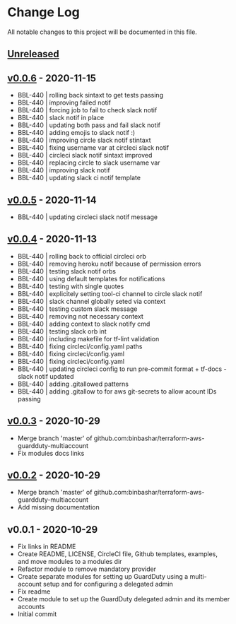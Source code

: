 # Change Log

All notable changes to this project will be documented in this file.

<a name="unreleased"></a>
## [Unreleased]



<a name="v0.0.6"></a>
## [v0.0.6] - 2020-11-15

- BBL-440 | rolling back sintaxt to get tests passing
- BBL-440 | improving failed notif
- BBL-440 | forcing job to fail to check slack notif
- BBL-440 | slack notif in place
- BBL-440 | updating both pass and fail slack notif
- BBL-440 | adding emojis to slack notif :)
- BBL-440 | improving circle slack notif stintaxt
- BBL-440 | fixing username var at circleci slack notif
- BBL-440 | circleci slack notif sintaxt improved
- BBL-440 | replacing circle to slack username var
- BBL-440 | improving slack notif
- BBL-440 | updating slack ci notif template


<a name="v0.0.5"></a>
## [v0.0.5] - 2020-11-14

- BBL-440 | updating circleci slack notif message


<a name="v0.0.4"></a>
## [v0.0.4] - 2020-11-13

- BBL-440 | rolling back to official circleci orb
- BBL-440 | removing heroku notif because of permission errors
- BBL-440 | testing slack notif orbs
- BBL-440 | using default templates for notifications
- BBL-440 | testing with single quotes
- BBL-440 | explicitely setting tool-ci channel to circle slack notif
- BBL-440 | slack channel globally seted via context
- BBL-440 | testing custom slack message
- BBL-440 | removing not necessary context
- BBL-440 | adding context to slack notify cmd
- BBL-440 | testing slack orb int
- BBL-440 | including makefile for tf-lint validation
- BBL-440 | fixing circleci/config.yaml paths
- BBL-440 | fixing circleci/config.yaml
- BBL-440 | fixing circleci/config.yaml
- BBL-440 | updating circleci config to run pre-commit format + tf-docs - slack notif updated
- BBL-440 | adding .gitallowed patterns
- BBL-440 | adding .gitallow to for aws git-secrets to allow acount IDs passing


<a name="v0.0.3"></a>
## [v0.0.3] - 2020-10-29

- Merge branch 'master' of github.com:binbashar/terraform-aws-guardduty-multiaccount
- Fix modules docs links


<a name="v0.0.2"></a>
## [v0.0.2] - 2020-10-29

- Merge branch 'master' of github.com:binbashar/terraform-aws-guardduty-multiaccount
- Add missing documentation


<a name="v0.0.1"></a>
## v0.0.1 - 2020-10-29

- Fix links in README
- Create README, LICENSE, CircleCI file, Github templates, examples, and move modules to a modules dir
- Refactor module to remove mandatory provider
- Create separate modules for setting up GuardDuty using a multi-account setup and for configuring a delegated admin
- Fix readme
- Create module to set up the GuardDuty delegated admin and its member accounts
- Initial commit


[Unreleased]: https://github.com/binbashar/terraform-aws-guardduty-multiaccount/compare/v0.0.6...HEAD
[v0.0.6]: https://github.com/binbashar/terraform-aws-guardduty-multiaccount/compare/v0.0.5...v0.0.6
[v0.0.5]: https://github.com/binbashar/terraform-aws-guardduty-multiaccount/compare/v0.0.4...v0.0.5
[v0.0.4]: https://github.com/binbashar/terraform-aws-guardduty-multiaccount/compare/v0.0.3...v0.0.4
[v0.0.3]: https://github.com/binbashar/terraform-aws-guardduty-multiaccount/compare/v0.0.2...v0.0.3
[v0.0.2]: https://github.com/binbashar/terraform-aws-guardduty-multiaccount/compare/v0.0.1...v0.0.2
